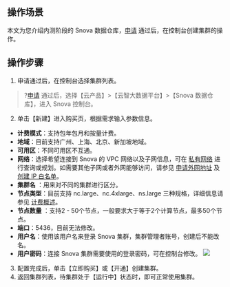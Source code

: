 ## 操作场景
本文为您介绍内测阶段的 Snova 数据仓库，[申请](https://cloud.tencent.com/act/apply/snova) 通过后，在控制台创建集群的操作。

## 操作步骤
1. 申请通过后，在控制台选择集群列表。
>?[申请](https://cloud.tencent.com/act/apply/snova) 通过后，选择【云产品】>【云智大数据平台】>【Snova 数据仓库】，进入 Snova 控制台。
2. 单击【新建】进入购买页，根据需求输入参数信息。
 - **计费模式**：支持包年包月和按量计费。                              
 - **地域**：目前支持广州、上海、北京、新加坡地域。     
 - **可用区**：不同可用区不互通。        
 - **网络**：选择希望连接到 Snova 的 VPC 网络以及子网信息，可在 [私有网络](https://console.cloud.tencent.com/vpc/vpc?rid=5) 进行查询或规划。如需要其他子网或者外网能够访问，请参见 [申请外网地址](https://cloud.tencent.com/document/product/878/31443) 及 [创建 IP 白名单](https://cloud.tencent.com/document/product/878/31444)。 
 - **集群名** ：用来对不同的集群进行区分。
 - **节点类型**：目前支持 nc.large、nc.4xlarge、ns.large 三种规格，详细信息请参见 [计费概述](https://cloud.tencent.com/document/product/878/20077)。              
 - **节点数量** ：支持2 - 50个节点，一般要求大于等于2个计算节点，最多50个节点。                                  
 - **端口**：5436，目前无法修改。    
 - **用户名**：使用该用户名来登录 Snova 集群，集群管理者账号，创建后不能改名。 
 - **用户密码**：连接 Snova 集群需要使用的登录密码，可在控制台修改。
![](https://main.qcloudimg.com/raw/9e75f400f3ee384ca304a46f6b9024f4.png)
3. 配置完成后，单击【立即购买】或【开通】创建集群。
4. 返回集群列表，待集群处于【运行中】状态时，即可正常使用集群。

